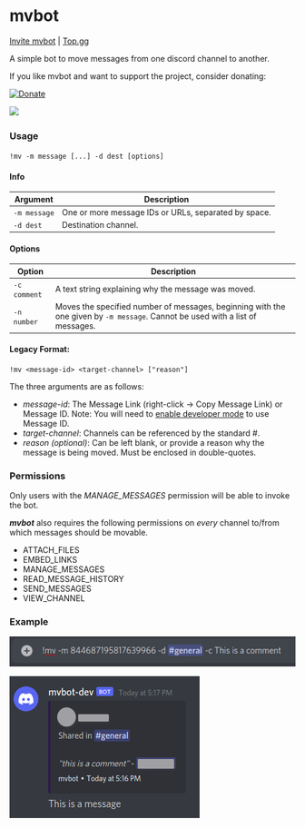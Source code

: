 # mvbot

[Invite mvbot](https://discordapp.com/api/oauth2/authorize?client_id=706927667043237928&permissions=125952&scope=bot) | [Top.gg](https://top.gg/bot/706927667043237928)

A simple bot to move messages from one discord channel to another.

If you like mvbot and want to support the project, consider donating:

[![Donate](https://img.shields.io/badge/Donate-PayPal-green.svg)](https://paypal.me/tmanifold?locale.x=en_US)

<a href="https://www.buymeacoffee.com/jawugiti"><img src="https://img.buymeacoffee.com/button-api/?text=Buy me a coffee&emoji=&slug=jawugiti&button_colour=FFDD00&font_colour=000000&font_family=Arial&outline_colour=000000&coffee_colour=ffffff"></a>

### Usage
`!mv -m message [...] -d dest [options]`
#### Info
| Argument | Description |
|---|---|
| `-m message` | One or more message IDs or URLs, separated by space.|
| `-d dest` | Destination channel. |

#### Options
| Option | Description |
|---|---|
|`-c comment` | A text string explaining why the message was moved. |
|`-n number` | Moves the specified number of messages, beginning with the one given by `-m message`. Cannot be used with a list of messages. |


#### Legacy Format:
```
!mv <message-id> <target-channel> ["reason"]
```
The three arguments are as follows:
  - *message-id*: The Message Link (right-click -> Copy Message Link) or Message ID. Note:  You will need to [enable developer mode](https://discordia.me/en/developer-mode) to use Message ID.
  - *target-channel*: Channels can be referenced by the standard #<channel-name>.
  - *reason (optional)*: Can be left blank, or provide a reason why the message is being moved. Must be enclosed in double-quotes.


### Permissions
Only users with the *MANAGE_MESSAGES* permission will be able to invoke the bot.

***mvbot*** also requires the following permissions on *every* channel to/from which messages should be movable.
- ATTACH_FILES
- EMBED_LINKS
- MANAGE_MESSAGES
- READ_MESSAGE_HISTORY
- SEND_MESSAGES
- VIEW_CHANNEL

### Example

![Example command](./img/example2.png)
  
![Example result](./img/example.PNG)

